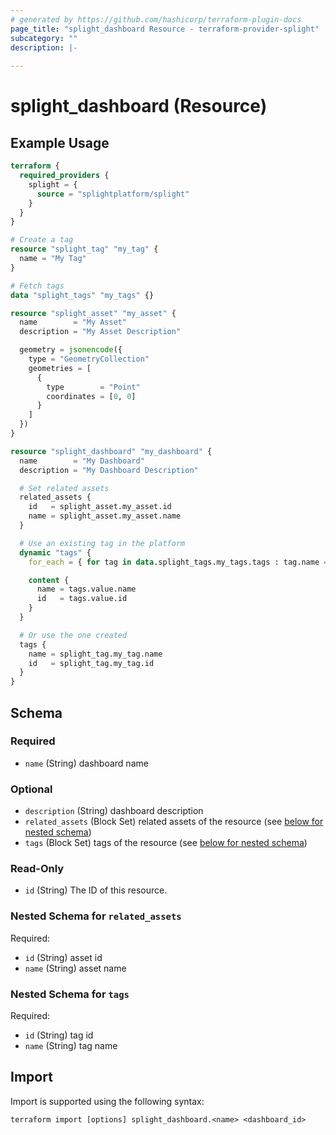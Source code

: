 ```yaml
---
# generated by https://github.com/hashicorp/terraform-plugin-docs
page_title: "splight_dashboard Resource - terraform-provider-splight"
subcategory: ""
description: |-
  
---
```


# splight_dashboard (Resource)



## Example Usage

```terraform
terraform {
  required_providers {
    splight = {
      source = "splightplatform/splight"
    }
  }
}

# Create a tag
resource "splight_tag" "my_tag" {
  name = "My Tag"
}

# Fetch tags
data "splight_tags" "my_tags" {}

resource "splight_asset" "my_asset" {
  name        = "My Asset"
  description = "My Asset Description"

  geometry = jsonencode({
    type = "GeometryCollection"
    geometries = [
      {
        type        = "Point"
        coordinates = [0, 0]
      }
    ]
  })
}

resource "splight_dashboard" "my_dashboard" {
  name        = "My Dashboard"
  description = "My Dashboard Description"

  # Set related assets
  related_assets {
    id   = splight_asset.my_asset.id
    name = splight_asset.my_asset.name
  }

  # Use an existing tag in the platform
  dynamic "tags" {
    for_each = { for tag in data.splight_tags.my_tags.tags : tag.name => tag if tag.name == "Existing Tag" }

    content {
      name = tags.value.name
      id   = tags.value.id
    }
  }

  # Or use the one created
  tags {
    name = splight_tag.my_tag.name
    id   = splight_tag.my_tag.id
  }
}
```

<!-- schema generated by tfplugindocs -->
## Schema

### Required

- `name` (String) dashboard name

### Optional

- `description` (String) dashboard description
- `related_assets` (Block Set) related assets of the resource (see [below for nested schema](#nestedblock--related_assets))
- `tags` (Block Set) tags of the resource (see [below for nested schema](#nestedblock--tags))

### Read-Only

- `id` (String) The ID of this resource.

<a id="nestedblock--related_assets"></a>
### Nested Schema for `related_assets`

Required:

- `id` (String) asset id
- `name` (String) asset name


<a id="nestedblock--tags"></a>
### Nested Schema for `tags`

Required:

- `id` (String) tag id
- `name` (String) tag name

## Import

Import is supported using the following syntax:

```shell
terraform import [options] splight_dashboard.<name> <dashboard_id>
```
